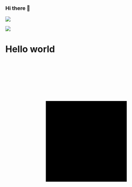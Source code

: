 ### Hi there 👋
![](https://komarev.com/ghpvc/?username=Martijn-Faber&color=000)

<img align="center" src="https://github-readme-stats.vercel.app/api/top-langs/?username=Martijn-Faber&theme=dark&show_icons=true" />


<h1>Hello world</h1>

<svg viewBox="0 0 200 200" xmlns="http://www.w3.org/2000/svg">
  <rect width="100" height="100" x="50" y="50"/>
</svg>


